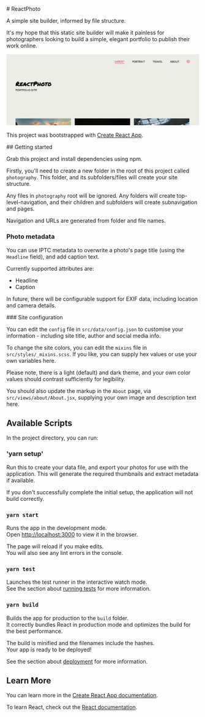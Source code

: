 # ReactPhoto

A simple site builder, informed by file structure.

It's my hope that this static site builder will make it painless for photographers looking to build a simple, elegant portfolio to publish their work online.

![Preview of ReactPhoto homepage using placeholder images](preview.jpg)


This project was bootstrapped with [Create React App](https://github.com/facebook/create-react-app).

## Getting started

Grab this project and install dependencies using npm.

Firstly, you'll need to create a new folder in the root of this project called ``photography``. This folder, and its subfolders/files will create your site structure.

Any files in ``photography`` root will be ignored. Any folders will create top-level-navigation, and their children and subfolders will create subnavigation and pages.

Navigation and URLs are generated from folder and file names.

### Photo metadata

You can use IPTC metadata to overwrite a photo's page title (using the ``Headline`` field), and add caption text.

Currently supported attributes are:

- Headline
- Caption

In future, there will be configurable support for EXIF data, including location and camera details.

### Site configuration

You can edit the ``config`` file in ``src/data/config.json`` to customise your information - including site title, author and social media info.

To change the site colors, you can edit the ``mixins`` file in ``src/styles/_mixins.scss``. If you like, you can supply hex values or use your own variables here. 

Please note, there is a light (default) and dark theme, and your own color values should contrast sufficiently for legibility.

You should also update the markup in the ``About`` page, via ``src/views/about/About.jsx``, supplying your own image and description text here.

## Available Scripts

In the project directory, you can run:

### 'yarn setup'

Run this to create your data file, and export your photos for use with the application. This will generate the required thumbnails and extract metadata if available.

If you don't successfully complete the initial setup, the application will not build correctly.

### `yarn start`

Runs the app in the development mode.<br />
Open [http://localhost:3000](http://localhost:3000) to view it in the browser.

The page will reload if you make edits.<br />
You will also see any lint errors in the console.

### `yarn test`

Launches the test runner in the interactive watch mode.<br />
See the section about [running tests](https://facebook.github.io/create-react-app/docs/running-tests) for more information.

### `yarn build`

Builds the app for production to the `build` folder.<br />
It correctly bundles React in production mode and optimizes the build for the best performance.

The build is minified and the filenames include the hashes.<br />
Your app is ready to be deployed!

See the section about [deployment](https://facebook.github.io/create-react-app/docs/deployment) for more information.

## Learn More

You can learn more in the [Create React App documentation](https://facebook.github.io/create-react-app/docs/getting-started).

To learn React, check out the [React documentation](https://reactjs.org/).